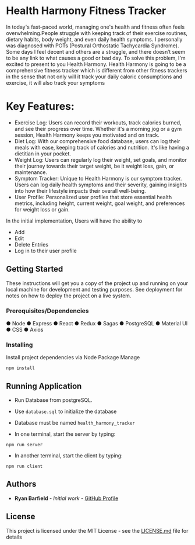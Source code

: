 # Health Harmony Fitness Tracker

In today's fast-paced world, managing one's health and fitness often feels overwhelming.People struggle with keeping track of their exercise routines, dietary habits, body weight, and even daily health symptoms.
I personally was diagnosed with POTs (Postural Orthostatic Tachycardia Syndrome). Some days I feel decent and others are a struggle, and there doesn’t seem to be any link to what causes a good or bad day.
To solve this problem, I'm excited to present to you Health Harmony. Health Harmony is going to be a comprehensive fitness tracker which is different from other fitness trackers in the sense that not only will it track your daily caloric consumptions and exercise, it will also track your symptoms

# Key Features:

- Exercise Log: Users can record their workouts, track calories burned, and see their progress over time. Whether it's a morning jog or a gym session, Health Harmony keeps you motivated and on track.
- Diet Log: With our comprehensive food database, users can log their meals with ease, keeping track of calories and nutrition. It's like having a dietitian in your pocket.
- Weight Log: Users can regularly log their weight, set goals, and monitor their journey towards their target weight, be it weight loss, gain, or maintenance.
- Symptom Tracker: Unique to Health Harmony is our symptom tracker. Users can log daily health symptoms and their severity, gaining insights into how their lifestyle impacts their overall well-being.
- User Profile: Personalized user profiles that store essential health metrics, including height, current weight, goal weight, and preferences for weight loss or gain.

In the initial implementation, Users will have the ability to

- Add
- Edit
- Delete Entries
- Log in to their user profile

## Getting Started

These instructions will get you a copy of the project up and running on your local machine for development and testing purposes. See deployment for notes on how to deploy the project on a live system.

### Prerequisites/Dependencies

● Node
● Express
● React
● Redux
● Sagas
● PostgreSQL
● Material UI
● CSS
● Axios

### Installing

Install project dependencies via Node Package Manage

```
npm install
```

## Running Application

- Run Database from postgreSQL.
- Use `database.sql` to initialize the database
- Database must be named `health_harmony_tracker`

- In one terminal, start the server by typing:

```
npm run server
```

- In another terminal, start the client by typing:

```
npm run client
```

## Authors

- **Ryan Barfield** - _Initial work_ - [GitHub Profile](https://github.com/artrocity)

## License

This project is licensed under the MIT License - see the [LICENSE.md](LICENSE.md) file for details
